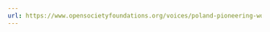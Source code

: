 ```yaml
---
url: https://www.opensocietyfoundations.org/voices/poland-pioneering-worlds-first-national-open-textbook-program
---
```

